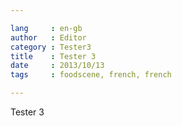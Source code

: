 ```yaml
---

lang     : en-gb
author   : Editor
category : Tester3
title    : Tester 3
date     : 2013/10/13
tags     : foodscene, french, french

---
```


Tester 3
